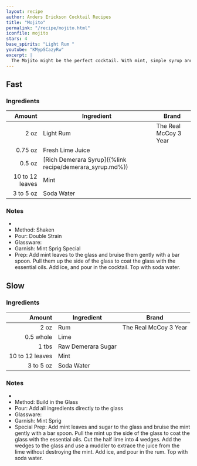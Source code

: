 ```yaml
---
layout: recipe
author: Anders Erickson Cocktail Recipes
title: "Mojito"
permalink: "/recipe/mojito.html"
iconfile: mojito
stars: 4
base_spirits: "Light Rum "
youtube: "KMypSCazyRw"
excerpt: |
  The Mojito might be the perfect cocktail. With mint, simple syrup and white rum, the classic Mojito is easy to make and always refreshing.
---
```


<div class="subrecipe" markdown="1">

## Fast

### Ingredients

|          Amount | Ingredient                                               | Brand                 |
| --------------: | -------------------------------------------------------- | --------------------- |
|            2 oz | Light Rum                                                | The Real McCoy 3 Year |
|         0.75 oz | Fresh Lime Juice                                         |
|          0.5 oz | [Rich Demerara Syrup]({%link recipe/demerara_syrup.md%}) |
| 10 to 12 leaves | Mint                                                     |
|       3 to 5 oz | Soda Water                                               |

### Notes

-
- Method: Shaken
- Pour: Double Strain
- Glassware:
- Garnish: Mint Sprig Special
- Prep: Add mint leaves to the glass and bruise them gently with a bar spoon. Pull them up the side of the glass to coat the glass with the essential oils. Add ice, and pour in the cocktail. Top with soda water.

</div>
<div class="subrecipe" markdown="1">

## Slow

### Ingredients

|          Amount | Ingredient         | Brand                 |
| --------------: | ------------------ | --------------------- |
|            2 oz | Rum                | The Real McCoy 3 Year |
|       0.5 whole | Lime               |
|           1 tbs | Raw Demerara Sugar |
| 10 to 12 leaves | Mint               |
|       3 to 5 oz | Soda Water         |

### Notes

-
- Method: Build in the Glass
- Pour: Add all ingredients directly to the glass
- Glassware:
- Garnish: Mint Sprig
- Special Prep: Add mint leaves and sugar to the glass and bruise the mint gently with a bar spoon. Pull the mint up the side of the glass to coat the glass with the essential oils. Cut the half lime into 4 wedges. Add the wedges to the glass and use a muddler to extrace the juice from the lime without destroying the mint. Add ice, and pour in the rum. Top with soda water.

</div>
